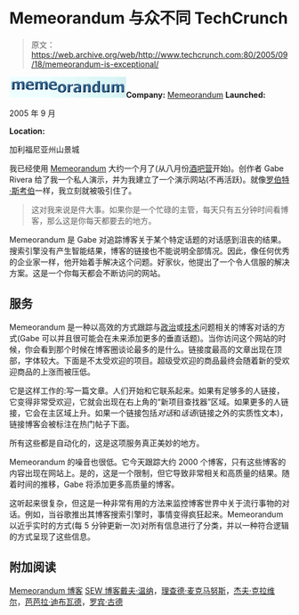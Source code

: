 # Memeorandum 与众不同 TechCrunch

> 原文：<https://web.archive.org/web/http://www.techcrunch.com:80/2005/09/18/memeorandum-is-exceptional/>

![Memeorandum](img/0e8b61b029ee0ee5d829420c837a9fa8.png)**Company:** [Memeorandum](https://web.archive.org/web/20221128060514/http://tech.memeorandum.com/) **Launched:**

2005 年 9 月

**Location:**

加利福尼亚州山景城

我已经使用 [Memeorandum](https://web.archive.org/web/20221128060514/http://tech.memeorandum.com/) 大约一个月了(从八月份[酒吧营](https://web.archive.org/web/20221128060514/http://www.beta.techcrunch.com/2005/08/19/event-bar-camp-day-1/)开始)。创作者 Gabe Rivera 给了我一个私人演示，并为我建立了一个演示网站(不再活跃)。就像[罗伯特·斯考伯](https://web.archive.org/web/20221128060514/http://radio.weblogs.com/0001011/2005/09/12.html#a11129)一样，我立刻就被吸引住了。

> 这对我来说是件大事。如果你是一个忙碌的主管，每天只有五分钟时间看博客，那么这是你每天都要去的地方。

Memeorandum 是 Gabe 对追踪博客关于某个特定话题的对话感到沮丧的结果。搜索引擎没有产生智能结果，博客的链接也不能说明全部情况。因此，像任何优秀的企业家一样，他开始着手解决这个问题。好家伙，他提出了一个令人信服的解决方案。这是一个你每天都会不断访问的网站。

## 服务

Memeorandum 是一种以高效的方式跟踪与[政治](https://web.archive.org/web/20221128060514/http://www.memeorandum.com/)或[技术](https://web.archive.org/web/20221128060514/http://tech.memeorandum.com/)问题相关的博客对话的方式(Gabe 可以并且很可能会在未来添加更多的垂直话题)。当你访问这个网站的时候，你会看到那个时候在博客圈谈论最多的是什么。链接度最高的文章出现在顶部，字体较大。下面是不太受欢迎的项目。超级受欢迎的商品最终会随着新的受欢迎商品的上涨而被压低。

它是这样工作的:写一篇文章。人们开始和它联系起来。如果有足够多的人链接，它变得非常受欢迎，它就会出现在右上角的“新项目查找器”区域。如果更多的人链接，它会在主区域上升。如果一个链接包括*对话*和*话语*(链接之外的实质性文本)，链接博客会被标注在热门帖子下面。

所有这些都是自动化的，这是这项服务真正美妙的地方。

Memeorandum 的噪音也很低。它今天跟踪大约 2000 个博客，只有这些博客的内容出现在网站上。是的，这是一个限制，但它导致非常相关和高质量的结果。随着时间的推移，Gabe 将添加更多高质量的博客。

这听起来很复杂，但这是一种非常有用的方法来监控博客世界中关于流行事物的对话。例如，当谷歌推出其博客搜索引擎时，事情变得疯狂起来。Memeorandum 以近乎实时的方式(每 5 分钟更新一次)对所有信息进行了分类，并以一种符合逻辑的方式呈现了这些信息。

## 附加阅读

[Memeorandum 博客](https://web.archive.org/web/20221128060514/http://blog.memeorandum.com/) [SEW 博客](https://web.archive.org/web/20221128060514/http://blog.searchenginewatch.com/blog/050913-084749)[戴夫·温纳](https://web.archive.org/web/20221128060514/http://archive.scripting.com/2005/09/13#When:7:13:03AM)，[理查德·麦克马努斯](https://web.archive.org/web/20221128060514/http://www.readwriteweb.com/archives/002824.php)，[杰夫·克拉维尔](https://web.archive.org/web/20221128060514/http://blog.softtechvc.com/2005/09/memeorandum_20_.html)，[芭芭拉·迪布瓦德](https://web.archive.org/web/20221128060514/http://www.downloadsquad.com/2005/09/15/memeorandum-aggregates-the-hottest-tech-and-politics-stories-in/)，[罗宾·古德](https://web.archive.org/web/20221128060514/http://www.masternewmedia.org/technology_news/tech_news_sources/technology_news_radar_tech_memeorandum_20050918.htm)
